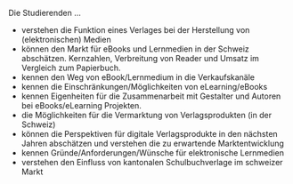 Die Studierenden ...

* verstehen die Funktion eines Verlages bei der Herstellung von (elektronischen) Medien
* können den Markt für eBooks und Lernmedien in der Schweiz abschätzen. Kernzahlen, Verbreitung von Reader und Umsatz im Vergleich zum Papierbuch.
* kennen den Weg von eBook/Lernmedium in die Verkaufskanäle
* kennen die Einschränkungen/Möglichkeiten von eLearning/eBooks
* kennen Eigenheiten für die Zusammenarbeit mit Gestalter und Autoren bei eBooks/eLearning Projekten.
* die Möglichkeiten für die Vermarktung von Verlagsprodukten (in der Schweiz)
* können die Perspektiven für digitale Verlagsprodukte in den nächsten Jahren abschätzen und verstehen die zu erwartende Marktentwicklung
* kennen Gründe/Anforderungen/Wünsche für elektronische Lernmedien
* verstehen den Einfluss von kantonalen Schulbuchverlage im schweizer Markt
